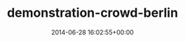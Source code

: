 ---
title:		"demonstration-crowd-berlin"
type:		"photos"
mediatype:		"upload"
description:		"TBC"
date:		"2014-06-28 16:02:55+00:00"
album:		"city"
filename:		"demonstration-crowd-berlin.md"
series:		""
cl_public_id:		"city/demonstration-crowd-berlin"
cl_version:		1497000243
format:		"tiff"
bytes:		6864360
width:		2560
height:		1440
colours:
- "#1A2E1B"
- "#1C222D"
- "#1A252B"
- "#D0C0B7"
- "#3D2924"
- "#4D7543"
- "#7B868B"
- "#877D79"
- "#2C3332"
- "#805C4D"
- "#B9C5CD"
- "#1A2C26"
- "#C3C9D5"
- "#342F2C"
- "#2D2E34"
- "#797D87"
- "#4C697E"
- "#0A1B05"
- "#76A6CB"
- "#738275"
- "#495971"
- "#2A321B"
- "#7B4F4B"
- "#C99579"
- "#62793C"
- "#808374"
- "#312C1D"
- "#446F51"
- "#010308"
- "#C5C5B1"
- "#7E6D4E"
exposure_mode:		"Auto"
program:		"Program AE"
aperture:		"4.5"
focal_length:		"170.0 mm"
iso:		"100"
shutter_speed:		"1/200"
metering:		"Multi-segment"
flash:		"Off, Did not fire"
white_balance:		"Custom"
colour_temp:		"4650"
has_crop:		"false"
orientation:		"Horizontal (normal)"
camera_model:		"NIKON D800"
lens_info:		"70-200mm f/2.8"
artist:		"No artist info"
x_resolution:		"300"
y_resolution:		"300"
---